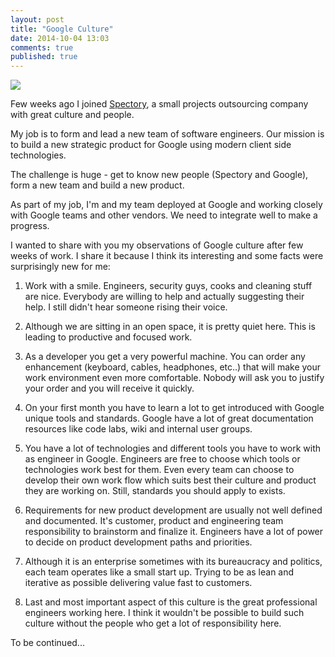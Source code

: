 ```yaml
---
layout: post
title: "Google Culture"
date: 2014-10-04 13:03
comments: true
published: true
---
```


![](/images/google.png)

Few weeks ago I joined [Spectory](http://www.spectory.com/en), a small projects outsourcing company with great culture and people.

My job is to form and lead a new team of software engineers. Our mission is to build a new strategic product for Google using modern client side technologies. 

The challenge is huge - get to know new people (Spectory and Google), form a new team and build a new product.

As part of my job, I'm and my team deployed at Google and working closely with Google teams and other vendors. We need to integrate well to make a progress.

I wanted to share with you my observations of Google culture after few weeks of work. I share it because I think its interesting and some facts were surprisingly new for me:

1. Work with a smile. Engineers, security guys, cooks and cleaning stuff  are nice. Everybody are willing to help and actually suggesting their help. I still didn't hear someone rising their voice.

2. Although we are sitting in an open space, it is pretty quiet here. This is leading to productive and focused work.

3. As a developer you get a very powerful machine. You can order any enhancement (keyboard, cables, headphones, etc..) that will make your work environment even more comfortable. Nobody will ask you to justify your order and you will receive it quickly.

4. On your first month you have to learn a lot to get introduced with Google unique tools and standards. Google have a lot of great documentation resources like code labs, wiki and internal user groups.

5. You have a lot of technologies and different tools you have to work with as engineer in Google. Engineers are free to choose which tools or technologies work best for them. Even every team can choose to develop their own work flow which suits best their culture and product they are working on. Still, standards you should apply to exists.

6. Requirements for new product development are usually not well defined and documented. It's customer, product and engineering team responsibility to brainstorm and finalize it. Engineers have a lot of power to decide on product development paths and priorities.

7. Although it is an enterprise sometimes with its bureaucracy and politics, each team operates like a small start up. Trying to be as lean and iterative as possible delivering value fast to customers.

8. Last and most important aspect of this culture is the great professional  engineers working here. I think it wouldn't be possible to build such culture without the people who get a lot of responsibility here.


To be continued... 